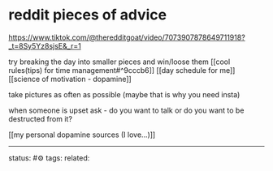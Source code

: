 # reddit pieces of advice
https://www.tiktok.com/@theredditgoat/video/7073907878649711918?_t=8Sy5Yz8sjsE&_r=1

try breaking the day into smaller pieces and win/loose them [[cool rules(tips) for time management#^9cccb6]]
[[day schedule for me]]
[[science of motivation - dopamine]]

take pictures as often as possible (maybe that is why you need insta)

when someone is upset ask - do you want to talk or do you want to be destructed from it?

[[my personal dopamine sources (I love...)]]


--- 
status: #⚙️ 
tags: 
related: 